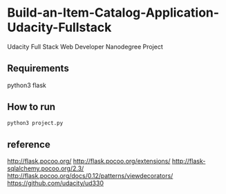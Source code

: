 # Build-an-Item-Catalog-Application-Udacity-Fullstack
Udacity Full Stack Web Developer Nanodegree Project

## Requirements
python3
flask


## How to run
```bash
python3 project.py
```



## reference
http://flask.pocoo.org/
http://flask.pocoo.org/extensions/
http://flask-sqlalchemy.pocoo.org/2.3/
http://flask.pocoo.org/docs/0.12/patterns/viewdecorators/
https://github.com/udacity/ud330